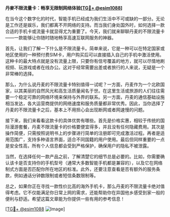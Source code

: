 **丹麥不限流量卡：畅享无限制网络体验[[TG💪+ @esim1088](https://t.me/s/esim1088)]**

在当今这个数字化的时代，智能手机已经成为我们生活中不可或缺的一部分。无论是工作还是娱乐，我们都离不开网络的支持。而当我们身处国外时，如何选择一款合适的手机卡或流量卡就显得尤为重要了。今天，我们就来聊聊丹麦的不限流量卡——一款能够让你随时随地畅享高速互联网服务的神器。

首先，让我们了解一下什么是不限流量卡。简单来说，它是一种可以在特定国家或地区使用的一种预付费SIM卡，用户购买后可以直接插入自己的手机中激活使用。这种卡的最大特点就是没有流量上限，只要你有信号覆盖的地方，就可以尽情地刷视频、玩游戏或者在线办公。这对于经常需要出差或者旅行的人来说，无疑是一个非常棒的选择。

那么，为什么说丹麦的不限流量卡特别值得一试呢？一方面，丹麦作为一个北欧国家，以其美丽的自然风光和高生活质量闻名于世。在这里生活或旅游的人们往往需要一个稳定可靠的网络环境来保持与外界的联系。另一方面，丹麦的通信基础设施相当发达，各大运营商提供的网络速度和服务质量都非常优秀。因此，当你选择了丹麦的不限流量卡之后，基本上不用担心会出现断网或者网速慢的问题。

接下来，我们来看看这款卡的具体优势有哪些。首先是价格实惠，相较于传统的国际漫游套餐，丹麦不限流量卡的价格要便宜得多，并且没有任何隐藏费用。其次是操作简便，只需按照说明书上的步骤进行简单的注册即可完成激活过程。再者是适用范围广，支持多种语言界面，适合不同国籍的用户使用。最后但同样重要的一点是安全性高，所有个人信息都会受到严格保护，确保用户的隐私不被泄露。

当然，在选择任何一款产品之前，了解清楚它的细节总是必要的。比如，你需要确认该卡是否支持你的手机型号（通常大多数智能手机都是兼容的），以及它在网络制式方面是否匹配你所在地区的标准。此外，还要注意查看是否有额外的服务条款，例如通话分钟数限制或者短信条数限制等。

总之，如果你正在寻找一款性价比高的海外手机卡，那么丹麦的不限流量卡绝对值得考虑。它不仅能满足你日常上网的需求，还能帮助你在异国他乡感受到家一般的便利与舒适。希望这篇文章能为你提供一些有用的参考信息！

[[TG💪+ @esim1088](https://t.me/s/esim1088) ![Image](https://i.postimg.cc/4NQfJmqS/Snipaste-2025-05-13-00-14-12.png)]